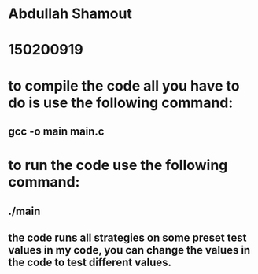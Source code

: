 # Abdullah Shamout

# 150200919

# to compile the code all you have to do is use the following command:

## gcc -o main main.c

# to run the code use the following command:

## ./main

## the code runs all strategies on some preset test values in my code, you can change the values in the code to test different values.
